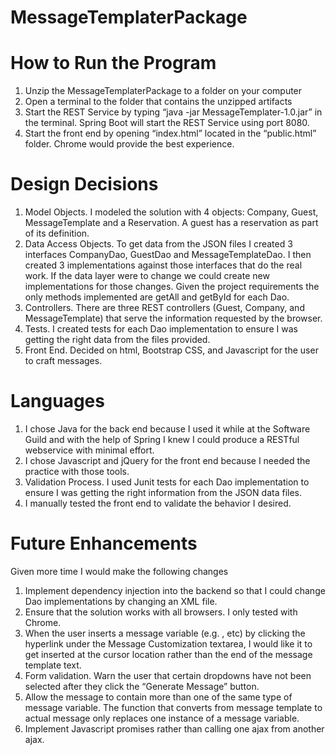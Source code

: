 # MessageTemplaterPackage
# How to Run the Program
1. Unzip the MessageTemplaterPackage to a folder on your computer
2. Open a terminal to the folder that contains the unzipped artifacts
3. Start the REST Service by typing “java -jar MessageTemplater-1.0.jar” in the terminal.  Spring Boot will start the REST Service using port 8080.
4. Start the front end by opening “index.html” located in the “public.html” folder.  Chrome would provide the best experience.

# Design Decisions
1. Model Objects.  I modeled the solution with 4 objects: Company, Guest, MessageTemplate and a Reservation.  A guest has a reservation as part of its definition.
2. Data Access Objects.  To get data from the JSON files I created 3 interfaces CompanyDao, GuestDao and MessageTemplateDao.  I then created 3 implementations against those interfaces that do the real work.  If the data layer were to change we could create new implementations for those changes.  Given the project requirements the only methods implemented are getAll and getById for each Dao.
3. Controllers.  There are three REST controllers (Guest, Company, and MessageTemplate) that serve the information requested by the browser.
4. Tests.  I created tests for each Dao implementation to ensure I was getting the right data from the files provided.
5. Front End. Decided on html, Bootstrap CSS, and Javascript for the user to craft messages.  

# Languages
1. I chose Java for the back end because I used it while at the Software Guild and with the help of Spring I knew I could produce a RESTful webservice with minimal effort.
2. I chose Javascript and jQuery for the front end because I needed the practice with those tools.
3. Validation Process.  I used Junit tests for each Dao implementation to ensure I was getting the right information from the JSON data files.
4. I manually tested the front end to validate the behavior I desired.

# Future Enhancements
Given more time I would make the following changes
1. Implement dependency injection into the backend so that I could change Dao implementations by changing an XML file.
2. Ensure that the solution works with all browsers.  I only tested with Chrome.
3. When the user inserts a message variable (e.g. <Company>, etc) by clicking the hyperlink under the Message Customization textarea, I would like it to get inserted at the cursor location rather than the end of the message template text.
4. Form validation.  Warn the user that certain dropdowns have not been selected after they click the “Generate Message” button.
5. Allow the message to contain more than one of the same type of message variable. The function that converts from message template to actual message only replaces one instance of a message variable.
6. Implement Javascript promises rather than calling one ajax from another ajax.
